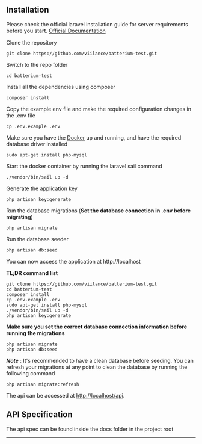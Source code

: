 ## Installation

Please check the official laravel installation guide for server requirements before you start. [Official Documentation](https://laravel.com/docs/5.4/installation#installation)

Clone the repository 

    git clone https://github.com/viilance/batterium-test.git

Switch to the repo folder

    cd batterium-test

Install all the dependencies using composer

    composer install

Copy the example env file and make the required configuration changes in the .env file

    cp .env.example .env

Make sure you have the [Docker](https://www.docker.com) up and running, and have the required database driver installed

    sudo apt-get install php-mysql

Start the docker container by running the laravel sail command

    ./vendor/bin/sail up -d

Generate the application key

    php artisan key:generate

Run the database migrations (**Set the database connection in .env before migrating**)

    php artisan migrate

Run the database seeder

    php artisan db:seed

You can now access the application at http://localhost

**TL;DR command list**

    git clone https://github.com/viilance/batterium-test.git
    cd batterium-test
    composer install
    cp .env.example .env
    sudo apt-get install php-mysql
    ./vendor/bin/sail up -d
    php artisan key:generate

**Make sure you set the correct database connection information before running the migrations**

    php artisan migrate
    php artisan db:seed

***Note*** : It's recommended to have a clean database before seeding. You can refresh your migrations at any point to clean the database by running the following command

    php artisan migrate:refresh

The api can be accessed at [http://localhost/api](http://localhost/api).

## API Specification

The api spec can be found inside the docs folder in the project root

----------
